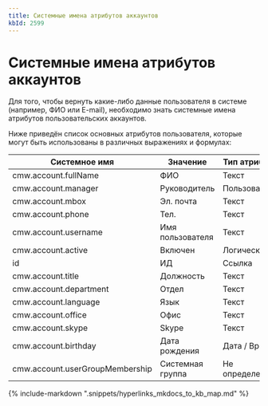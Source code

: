 ```yaml
---
title: Системные имена атрибутов аккаунтов
kbId: 2599
---
```


# Системные имена атрибутов аккаунтов

Для того, чтобы вернуть какие-либо данные пользователя в системе (например, ФИО или E-mail), необходимо знать системные имена атрибутов пользовательских аккаунтов.

Ниже приведён список основных атрибутов пользователя, которые могут быть использованы в различных выражениях и формулах:

| Системное имя | Значение | Тип атрибута |
| --- | --- | --- |
| cmw.account.fullName | ФИО | Текст |
| cmw.account.manager | Руководитель | Пользователь |
| cmw.account.mbox | Эл. почта | Текст |
| cmw.account.phone | Тел. | Текст |
| cmw.account.username | Имя пользователя | Текст |
| cmw.account.active | Включен | Логический |
| id | ИД | Ссылка |
| cmw.account.title | Должность | Текст |
| cmw.account.department | Отдел | Текст |
| cmw.account.language | Язык | Текст |
| cmw.account.office | Офис | Текст |
| cmw.account.skype | Skype | Текст |
| cmw.account.birthday | Дата рождения | Дата / Время |
| cmw.account.userGroupMembership | Системная группа | Не определен |

{% include-markdown ".snippets/hyperlinks_mkdocs_to_kb_map.md" %}
